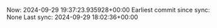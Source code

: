 Now: 2024-09-29 19:37:23.935928+00:00 Earliest commit since sync: None Last sync: 2024-09-29 18:02:36+00:00
